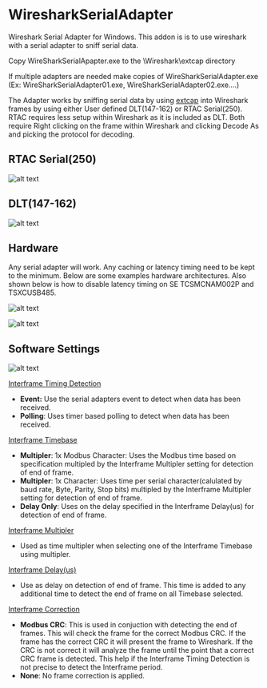 # WiresharkSerialAdapter
Wireshark Serial Adapter for Windows.  This addon is is to use wireshark with a serial adapter to sniff serial data.

Copy WireSharkSerialApapter.exe to the \Wireshark\extcap directory

If multiple adapters are needed make copies of WireSharkSerialAdapter.exe (Ex:  WireSharkSerialAdapter01.exe, WireSharkSerialAdapter02.exe....) 


The Adapter works by sniffing serial data by using [extcap](https://www.wireshark.org/docs/man-pages/extcap.html) into Wireshark frames by using either User defined DLT(147-162) or RTAC Serial(250).  
RTAC requires less setup within Wireshark as it is included as DLT.  Both require Right clicking on the frame within Wireshark and clicking Decode As and picking the protocol for decoding. 

## RTAC Serial(250)
![alt text](https://github.com/jzhvymetal/WiresharkSerialAdapter/blob/main/02_Wireshark%20Serial%20Adapter-Using%20RTAC%20Serial%20DLT.png)

## DLT(147-162)
![alt text](https://github.com/jzhvymetal/WiresharkSerialAdapter/blob/main/02_Wireshark%20Serial%20Adapter-Using%20User%20DLT.png)

## Hardware
Any serial adapter will work.  Any caching or latency timing need to be kept to the minimum.  Below are some examples hardware architectures.  Also shown below is how to disable latency timing on SE TCSMCNAM002P and TSXCUSB485.

![alt text](https://github.com/jzhvymetal/WiresharkSerialAdapter/blob/main/00_Wireshark%20Serial%20Adapter%20RS485%20HARDWARE.png)

![alt text](https://github.com/jzhvymetal/WiresharkSerialAdapter/blob/main/00A_Wireshark%20Serial%20Adapter%20RS485%20DISABLE%20LATENCY%20TIMER.png)

## Software Settings

![alt text](https://github.com/jzhvymetal/WiresharkSerialAdapter/blob/main/99_Wireshark%20Serial%20Adapter-Software%20Settings.png)

<ins>Interframe Timing Detection</ins>
- **Event:** Use the serial adapters event to detect when data has been received.
- **Polling**:  Uses timer based polling to detect when data has been received.

<ins>Interframe Timebase</ins>
- **Multipler**: 1x Modbus Character:  Uses the Modbus time based on specification multipled by the Interframe Multipler setting for detection of end of frame.
- **Multipler**: 1x Character:  Uses time per serial character(calulated by baud rate, Byte, Parity, Stop bits) multipled by the Interframe Multipler setting for detection of end of frame.
- **Delay Only**:  Uses on the delay specified in the Interframe Delay(us) for detection of end of frame.

<ins>Interframe Multipler</ins>
- Used as time multipler when selecting one of the Interframe Timebase using multipler.

<ins>Interframe Delay(us)</ins>
- Use as delay on detection of end of frame.  This time is added to any additional time to detect the end of frame on all Timebase selected.

<ins>Interframe Correction</ins>
- **Modbus CRC**:  This is used in conjuction with detecting the end of frames.  This will check the frame for the correct Modbus CRC.  If the frame has the correct CRC it will present the frame to Wireshark.   If the CRC is not correct it will analyze the frame until the point that a correct CRC frame is detected.  This help if the Interframe Timing Detection is not precise to detect the Interframe period.
- **None**:  No frame correction is applied.










